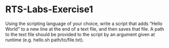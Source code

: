 # RTS-Labs-Exercise1

Using the scripting language of your choice, write a script that adds “Hello World” to a new line at the end of a text file, and then saves that file. A path to the text file should be provided to the script by an argument given at runtime (e.g. hello.sh path/to/file.txt).
